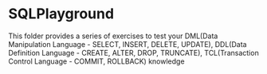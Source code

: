 # SQLPlayground
This folder provides a series of exercises to test your DML(Data Manipulation Language - SELECT, INSERT, DELETE, UPDATE), DDL(Data Definition Language - CREATE, ALTER, DROP, TRUNCATE), TCL(Transaction Control Language - COMMIT, ROLLBACK) knowledge
